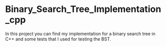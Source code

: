 # Binary_Search_Tree_Implementation_cpp
In this project you can find my implementation for a binary search tree in C++ and some tests that I used for testing the BST.

